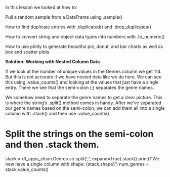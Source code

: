 In this lesson we looked at how to:

Pull a random sample from a DataFrame using .sample()

How to find duplicate entries with .duplicated() and .drop_duplicates()

How to convert string and object data types into numbers with .to_numeric()

How to use plotly to generate beautiful pie, donut, and bar charts as well as box and scatter plots

**Solution: Working with Nested Column Data**

If we look at the number of unique values in the Genres column we get 114. But this is not accurate if we have nested data like we do here. We can see this using .value_counts() and looking at the values that just have a single entry. There we see that the semi-colon (;) separates the genre names.

We somehow need to separate the genre names to get a clear picture. This is where the string’s .split() method comes in handy. After we’ve separated our genre names based on the semi-colon, we can add them all into a single column with .stack() and then use .value_counts().



# Split the strings on the semi-colon and then .stack them.
stack = df_apps_clean.Genres.str.split(';', expand=True).stack()
print(f'We now have a single column with shape: {stack.shape}')
num_genres = stack.value_counts()


